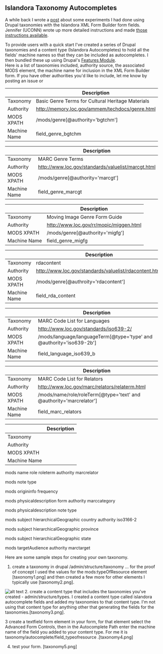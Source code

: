 ## Islandora Taxonomy Autocompletes

A while back I wrote a [post](https://groups.google.com/forum/#!topic/islandora/O5bXlqeAVoc) about some experiments I had done using Drupal taxonomies with the Islandora XML Form Builder form fields. Jennifer (UCONN) wrote up more detailed instructions and made [those instructions available](https://drive.google.com/viewerng/viewer?a=v&pid=forums&srcid=MTY4ODQyNjYxMDAxMTY4NzgyMTEBMDY0NzQyNDQ4ODAxMDYxMDE3MDcBTFJmNGFMV0Nyc29KATAuMQEBdjI&u=0).

To provide users with a quick start I've created a series of Drupal taxonomies 
and a content type (Islandora Autocompletes) to hold all the fields' machine names so that they can be included as autocompletes. 
I then bundled these up using Drupal's [Features Module](http://drupal.org/project/features).  
Here is a list of taxonomies included, authority source, the associated MODS element, the machine name for inclusion in the XML Form Builder form.  If you have other authorities you'd like to include, let me know by posting an issue or 

|  | **Description** |
|----------|-----------------------------------------------------------|
| Taxonomy | Basic Genre Terms for Cultural Heritage Materials |
| Authority  | http://memory.loc.gov/ammem/techdocs/genre.html |
| MODS XPATH | /mods/genre[@authority='bgtchm'] |
| Machine Name | field_genre_bgtchm  |

|  | **Description** |
|----------|-----------------------------------------------------------|
| Taxonomy | MARC Genre Terms |
| Authority  | http://www.loc.gov/standards/valuelist/marcgt.html |
| MODS XPATH | /mods/genre[@authority='marcgt'] |
| Machine Name | field_genre_marcgt  |

|  | **Description** |
|----------|-----------------------------------------------------------|
| Taxonomy | Moving Image Genre Form Guide |
| Authority  | http://www.loc.gov/rr/mopic/miggen.html |
| MODS XPATH | /mods/genre[@authority='migfg'] |
| Machine Name | field_genre_migfg  |

|  | **Description** |
|----------|-----------------------------------------------------------|
| Taxonomy | rdacontent |
| Authority  | http://www.loc.gov/standards/valuelist/rdacontent.html |
| MODS XPATH | /mods/genre[@authroity='rdacontent'] |
| Machine Name | field_rda_content |

|  | **Description** |
|----------|-----------------------------------------------------------|
| Taxonomy | MARC Code List for Languages |
| Authority  | http://www.loc.gov/standards/iso639-2/ |
| MODS XPATH |/mods/language/languageTerm[@type='type' and @authority='iso639-2b']  |
| Machine Name | field_language_iso639_b  |

|  | **Description** |
|----------|-----------------------------------------------------------|
| Taxonomy |  MARC Code List for Relators  |
| Authority  | http://www.loc.gov/marc/relators/relaterm.html |
| MODS XPATH | /mods/name/role/roleTerm[@type='text' and @authority='marcrelator'] |
| Machine Name |  field_marc_relators |

|  | **Description** |
|----------|-----------------------------------------------------------|
| Taxonomy |  |
| Authority  |  |
| MODS XPATH |  |
| Machine Name |   |

mods name role roleterm authority marcrelator

mods note type

mods origininfo frequency

mods physicaldescription form authority marccategory

mods physicaldescription note type

mods subject hierarchicalGeographic country authority iso3166-2

mods subject hierarchicalGeographic province

mods subject hierarchicalGeographic state

mods targetAudience authority marctarget


Here are some sample steps for creating your own taxonomy.

1. create a taxonomy in drupal /admin/structure/taxonomy   ... for the proof of concept I used the values for the mods:typeOfResource element [taxonomy1.png] and then created a few more for other elements I typically use [taxonomy2.png].

![alt text](https://groups.google.com/group/islandora/attach/ba970abe2f7fc2c3/taxonomy1.png?part=0.2&authuser=0&view=1 "Taxonomy 1")
2. create a content type that includes the taxonomies you've created - admin/structure/types.  I created a content type called islandora autocomplete fields and added my taxonomies to that content type.  I'm not using that content type for anything other that generating the fields for the taxonomies.[taxonomy3.png].

3 create a textfield form element in your form, for that element select the Advanced Form Controls, then in the Autocomplete Path enter the machine name of the field you added to your content type. For me it is taxonomy/autocomplete/field_typeofresource .[taxonomy4.png]

4. test your form. [taxonomy5.png]

